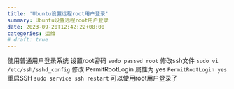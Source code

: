 ```yaml
---
title: 'Ubuntu设置远程root用户登录'
summary: Ubuntu设置远程root用户登录
date: 2023-09-20T12:42:22+08:00
categories: 运维
# draft: true
---
```

使用普通用户登录系统
设置root密码 `sudo passwd root`
修改ssh文件 `sudo vi /etc/ssh/sshd_config`
修改 PermitRootLogin 属性为 yes `PermitRootLogin yes`
重启SSH `sudo service ssh restart`
可以使用root用户登录了

